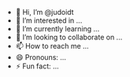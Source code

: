 - 👋 Hi, I’m @judoidt
- 👀 I’m interested in ...
- 🌱 I’m currently learning ...
- 💞️ I’m looking to collaborate on ...
- 📫 How to reach me ...
- 😄 Pronouns: ...
- ⚡ Fun fact: ...

<!---
judoidt/judoidt is a ✨ special ✨ repository because its `README.md` (this file) appears on your GitHub profile.
You can click the Preview link to take a look at your changes.
--->

